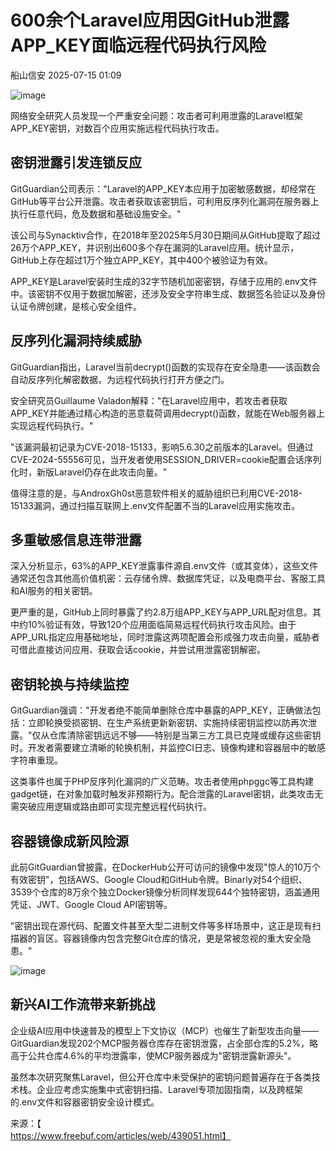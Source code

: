 #  600余个Laravel应用因GitHub泄露APP_KEY面临远程代码执行风险  
 船山信安   2025-07-15 01:09  
  
![image](https://mmbiz.qpic.cn/mmbiz_jpg/7nIrJAgaibicMpNwh0UYPwlMVJJgpDIs4Txmz8UnDoPy3icscU3bZpHD4IGrWK6MTZiaDus6bMRSVkTo3gMcqpr7AA/640?wx_fmt=jpeg&from=appmsg "")  
  
网络安全研究人员发现一个严重安全问题：攻击者可利用泄露的Laravel框架APP_KEY密钥，对数百个应用实施远程代码执行攻击。  
## 密钥泄露引发连锁反应  
  
GitGuardian公司表示："Laravel的APP_KEY本应用于加密敏感数据，却经常在GitHub等平台公开泄露。攻击者获取该密钥后，可利用反序列化漏洞在服务器上执行任意代码，危及数据和基础设施安全。"  
  
该公司与Synacktiv合作，在2018年至2025年5月30日期间从GitHub提取了超过26万个APP_KEY，并识别出600多个存在漏洞的Laravel应用。统计显示，GitHub上存在超过1万个独立APP_KEY，其中400个被验证为有效。  
  
APP_KEY是Laravel安装时生成的32字节随机加密密钥，存储于应用的.env文件中。该密钥不仅用于数据加解密，还涉及安全字符串生成、数据签名验证以及身份认证令牌创建，是核心安全组件。  
## 反序列化漏洞持续威胁  
  
GitGuardian指出，Laravel当前decrypt()函数的实现存在安全隐患——该函数会自动反序列化解密数据，为远程代码执行打开方便之门。  
  
安全研究员Guillaume Valadon解释："在Laravel应用中，若攻击者获取APP_KEY并能通过精心构造的恶意载荷调用decrypt()函数，就能在Web服务器上实现远程代码执行。"  
  
"该漏洞最初记录为CVE-2018-15133，影响5.6.30之前版本的Laravel。但通过CVE-2024-55556可见，当开发者使用SESSION_DRIVER=cookie配置会话序列化时，新版Laravel仍存在此攻击向量。"  
  
值得注意的是，与AndroxGh0st恶意软件相关的威胁组织已利用CVE-2018-15133漏洞，通过扫描互联网上.env文件配置不当的Laravel应用实施攻击。  
## 多重敏感信息连带泄露  
  
深入分析显示，63%的APP_KEY泄露事件源自.env文件（或其变体），这些文件通常还包含其他高价值机密：云存储令牌、数据库凭证，以及电商平台、客服工具和AI服务的相关密钥。  
  
更严重的是，GitHub上同时暴露了约2.8万组APP_KEY与APP_URL配对信息。其中约10%验证有效，导致120个应用面临简易远程代码执行攻击风险。由于APP_URL指定应用基础地址，同时泄露这两项配置会形成强力攻击向量，威胁者可借此直接访问应用、获取会话cookie，并尝试用泄露密钥解密。  
## 密钥轮换与持续监控  
  
GitGuardian强调："开发者绝不能简单删除仓库中暴露的APP_KEY，正确做法包括：立即轮换受损密钥、在生产系统更新新密钥、实施持续密钥监控以防再次泄露。"仅从仓库清除密钥远远不够——特别是当第三方工具已克隆或缓存这些密钥时。开发者需要建立清晰的轮换机制，并监控CI日志、镜像构建和容器层中的敏感字符串重现。  
  
这类事件也属于PHP反序列化漏洞的广义范畴。攻击者使用phpggc等工具构建gadget链，在对象加载时触发非预期行为。配合泄露的Laravel密钥，此类攻击无需突破应用逻辑或路由即可实现完整远程代码执行。  
## 容器镜像成新风险源  
  
此前GitGuardian曾披露，在DockerHub公开可访问的镜像中发现"惊人的10万个有效密钥"，包括AWS、Google Cloud和GitHub令牌。Binarly对54个组织、3539个仓库的8万余个独立Docker镜像分析同样发现644个独特密钥，涵盖通用凭证、JWT、Google Cloud API密钥等。  
  
"密钥出现在源代码、配置文件甚至大型二进制文件等多样场景中，这正是现有扫描器的盲区。容器镜像内包含完整Git仓库的情况，更是常被忽视的重大安全隐患。"  
  
![image](https://mmbiz.qpic.cn/mmbiz_jpg/7nIrJAgaibicMpNwh0UYPwlMVJJgpDIs4T4XliaKPpZfMEaXIszicmTFVX6xTqIG8ADUXFqNoRHWMhj9hMqLGe9KAw/640?wx_fmt=jpeg&from=appmsg "")  
## 新兴AI工作流带来新挑战  
  
企业级AI应用中快速普及的模型上下文协议（MCP）也催生了新型攻击向量——GitGuardian发现202个MCP服务器仓库存在密钥泄露，占全部仓库的5.2%，略高于公共仓库4.6%的平均泄露率，使MCP服务器成为"密钥泄露新源头"。  
  
虽然本次研究聚焦Laravel，但公开仓库中未受保护的密钥问题普遍存在于各类技术栈。企业应考虑实施集中式密钥扫描、Laravel专项加固指南，以及跨框架的.env文件和容器密钥安全设计模式。  
  
来源：【  
https://www.freebuf.com/articles/web/439051.html】  
  
